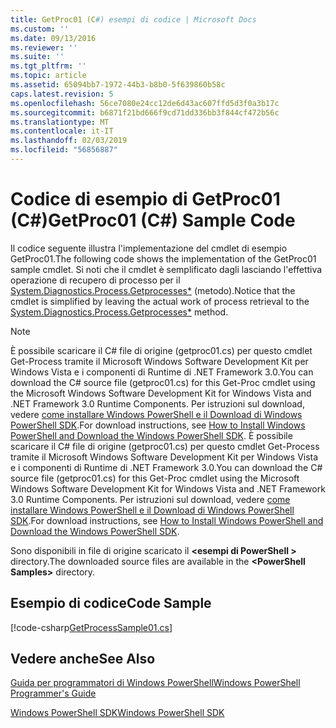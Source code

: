 ```yaml
---
title: GetProc01 (C#) esempi di codice | Microsoft Docs
ms.custom: ''
ms.date: 09/13/2016
ms.reviewer: ''
ms.suite: ''
ms.tgt_pltfrm: ''
ms.topic: article
ms.assetid: 65094bb7-1972-44b3-b8b0-5f639860b58c
caps.latest.revision: 5
ms.openlocfilehash: 56ce7080e24cc12de6d43ac607ffd5d3f0a3b17c
ms.sourcegitcommit: b6871f21bd666f9cd71dd336bb3f844cf472b56c
ms.translationtype: MT
ms.contentlocale: it-IT
ms.lasthandoff: 02/03/2019
ms.locfileid: "56856887"
---
```

# <a name="getproc01-c-sample-code"></a><span data-ttu-id="09fd3-102">Codice di esempio di GetProc01 (C#)</span><span class="sxs-lookup"><span data-stu-id="09fd3-102">GetProc01 (C#) Sample Code</span></span>

<span data-ttu-id="09fd3-103">Il codice seguente illustra l'implementazione del cmdlet di esempio GetProc01.</span><span class="sxs-lookup"><span data-stu-id="09fd3-103">The following code shows the implementation of the GetProc01 sample cmdlet.</span></span> <span data-ttu-id="09fd3-104">Si noti che il cmdlet è semplificato dagli lasciando l'effettiva operazione di recupero di processo per il [System.Diagnostics.Process.Getprocesses\*](/dotnet/api/System.Diagnostics.Process.GetProcesses) (metodo).</span><span class="sxs-lookup"><span data-stu-id="09fd3-104">Notice that the cmdlet is simplified by leaving the actual work of process retrieval to the [System.Diagnostics.Process.Getprocesses\*](/dotnet/api/System.Diagnostics.Process.GetProcesses) method.</span></span>

> [!NOTE]
> <span data-ttu-id="09fd3-105">È possibile scaricare il C# file di origine (getproc01.cs) per questo cmdlet Get-Process tramite il Microsoft Windows Software Development Kit per Windows Vista e i componenti di Runtime di .NET Framework 3.0.</span><span class="sxs-lookup"><span data-stu-id="09fd3-105">You can download the C# source file (getproc01.cs) for this Get-Proc cmdlet using the Microsoft Windows Software Development Kit for Windows Vista and .NET Framework 3.0 Runtime Components.</span></span> <span data-ttu-id="09fd3-106">Per istruzioni sul download, vedere [come installare Windows PowerShell e il Download di Windows PowerShell SDK](/powershell/developer/installing-the-windows-powershell-sdk).</span><span class="sxs-lookup"><span data-stu-id="09fd3-106">For download instructions, see [How to Install Windows PowerShell and Download the Windows PowerShell SDK](/powershell/developer/installing-the-windows-powershell-sdk).</span></span>
> <span data-ttu-id="09fd3-107">È possibile scaricare il C# file di origine (getproc01.cs) per questo cmdlet Get-Process tramite il Microsoft Windows Software Development Kit per Windows Vista e i componenti di Runtime di .NET Framework 3.0.</span><span class="sxs-lookup"><span data-stu-id="09fd3-107">You can download the C# source file (getproc01.cs) for this Get-Proc cmdlet using the Microsoft Windows Software Development Kit for Windows Vista and .NET Framework 3.0 Runtime Components.</span></span> <span data-ttu-id="09fd3-108">Per istruzioni sul download, vedere [come installare Windows PowerShell e il Download di Windows PowerShell SDK](/powershell/developer/installing-the-windows-powershell-sdk).</span><span class="sxs-lookup"><span data-stu-id="09fd3-108">For download instructions, see [How to Install Windows PowerShell and Download the Windows PowerShell SDK](/powershell/developer/installing-the-windows-powershell-sdk).</span></span>
>
> <span data-ttu-id="09fd3-109">Sono disponibili in file di origine scaricato il  **\<esempi di PowerShell >** directory.</span><span class="sxs-lookup"><span data-stu-id="09fd3-109">The downloaded source files are available in the **\<PowerShell Samples>** directory.</span></span>

## <a name="code-sample"></a><span data-ttu-id="09fd3-110">Esempio di codice</span><span class="sxs-lookup"><span data-stu-id="09fd3-110">Code Sample</span></span>

[!code-csharp[GetProcessSample01.cs](../../powershell-sdk-samples/SDK-2.0/csharp/GetProcessSample01/GetProcessSample01.cs#L11-L126 "GetProcessSample01.cs")]

## <a name="see-also"></a><span data-ttu-id="09fd3-111">Vedere anche</span><span class="sxs-lookup"><span data-stu-id="09fd3-111">See Also</span></span>

[<span data-ttu-id="09fd3-112">Guida per programmatori di Windows PowerShell</span><span class="sxs-lookup"><span data-stu-id="09fd3-112">Windows PowerShell Programmer's Guide</span></span>](./windows-powershell-programmer-s-guide.md)

[<span data-ttu-id="09fd3-113">Windows PowerShell SDK</span><span class="sxs-lookup"><span data-stu-id="09fd3-113">Windows PowerShell SDK</span></span>](../windows-powershell-reference.md)